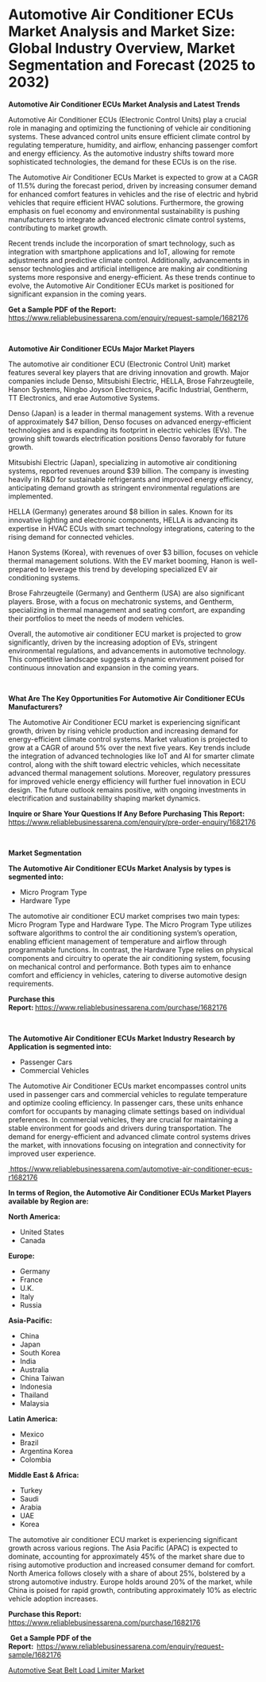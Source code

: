 <p><h1>Automotive Air Conditioner ECUs Market Analysis and Market Size: Global Industry Overview, Market Segmentation and Forecast (2025 to 2032)</h1></p><p><strong>Automotive Air Conditioner ECUs Market Analysis and Latest Trends</strong></p>
<p><p>Automotive Air Conditioner ECUs (Electronic Control Units) play a crucial role in managing and optimizing the functioning of vehicle air conditioning systems. These advanced control units ensure efficient climate control by regulating temperature, humidity, and airflow, enhancing passenger comfort and energy efficiency. As the automotive industry shifts toward more sophisticated technologies, the demand for these ECUs is on the rise.</p><p>The Automotive Air Conditioner ECUs Market is expected to grow at a CAGR of 11.5% during the forecast period, driven by increasing consumer demand for enhanced comfort features in vehicles and the rise of electric and hybrid vehicles that require efficient HVAC solutions. Furthermore, the growing emphasis on fuel economy and environmental sustainability is pushing manufacturers to integrate advanced electronic climate control systems, contributing to market growth.</p><p>Recent trends include the incorporation of smart technology, such as integration with smartphone applications and IoT, allowing for remote adjustments and predictive climate control. Additionally, advancements in sensor technologies and artificial intelligence are making air conditioning systems more responsive and energy-efficient. As these trends continue to evolve, the Automotive Air Conditioner ECUs market is positioned for significant expansion in the coming years.</p></p>
<p><strong>Get a Sample PDF of the Report:&nbsp;</strong> <a href="https://www.reliablebusinessarena.com/enquiry/request-sample/1682176?utm_campaign=3021&utm_medium=2&utm_source=Github&utm_content=ia&utm_term=24032025&utm_id=automotive-air-conditioner-ecus">https://www.reliablebusinessarena.com/enquiry/request-sample/1682176</a></p>
<p>&nbsp;</p>
<p><strong>Automotive Air Conditioner ECUs Major Market Players</strong></p>
<p><p>The automotive air conditioner ECU (Electronic Control Unit) market features several key players that are driving innovation and growth. Major companies include Denso, Mitsubishi Electric, HELLA, Brose Fahrzeugteile, Hanon Systems, Ningbo Joyson Electronics, Pacific Industrial, Gentherm, TT Electronics, and erae Automotive Systems.</p><p>Denso (Japan) is a leader in thermal management systems. With a revenue of approximately $47 billion, Denso focuses on advanced energy-efficient technologies and is expanding its footprint in electric vehicles (EVs). The growing shift towards electrification positions Denso favorably for future growth.</p><p>Mitsubishi Electric (Japan), specializing in automotive air conditioning systems, reported revenues around $39 billion. The company is investing heavily in R&D for sustainable refrigerants and improved energy efficiency, anticipating demand growth as stringent environmental regulations are implemented.</p><p>HELLA (Germany) generates around $8 billion in sales. Known for its innovative lighting and electronic components, HELLA is advancing its expertise in HVAC ECUs with smart technology integrations, catering to the rising demand for connected vehicles.</p><p>Hanon Systems (Korea), with revenues of over $3 billion, focuses on vehicle thermal management solutions. With the EV market booming, Hanon is well-prepared to leverage this trend by developing specialized EV air conditioning systems.</p><p>Brose Fahrzeugteile (Germany) and Gentherm (USA) are also significant players. Brose, with a focus on mechatronic systems, and Gentherm, specializing in thermal management and seating comfort, are expanding their portfolios to meet the needs of modern vehicles.</p><p>Overall, the automotive air conditioner ECU market is projected to grow significantly, driven by the increasing adoption of EVs, stringent environmental regulations, and advancements in automotive technology. This competitive landscape suggests a dynamic environment poised for continuous innovation and expansion in the coming years.</p></p>
<p>&nbsp;</p>
<p><strong>What Are The Key Opportunities For Automotive Air Conditioner ECUs Manufacturers?</strong></p>
<p><p>The Automotive Air Conditioner ECU market is experiencing significant growth, driven by rising vehicle production and increasing demand for energy-efficient climate control systems. Market valuation is projected to grow at a CAGR of around 5% over the next five years. Key trends include the integration of advanced technologies like IoT and AI for smarter climate control, along with the shift toward electric vehicles, which necessitate advanced thermal management solutions. Moreover, regulatory pressures for improved vehicle energy efficiency will further fuel innovation in ECU design. The future outlook remains positive, with ongoing investments in electrification and sustainability shaping market dynamics.</p></p>
<p><strong>Inquire or Share Your Questions If Any Before Purchasing This Report:</strong> <a href="https://www.reliablebusinessarena.com/enquiry/pre-order-enquiry/1682176?utm_campaign=3021&utm_medium=2&utm_source=Github&utm_content=ia&utm_term=24032025&utm_id=automotive-air-conditioner-ecus">https://www.reliablebusinessarena.com/enquiry/pre-order-enquiry/1682176</a></p>
<p>&nbsp;</p>
<p><strong>Market Segmentation</strong></p>
<p><strong>The Automotive Air Conditioner ECUs Market Analysis by types is segmented into:</strong></p>
<p><ul><li>Micro Program Type</li><li>Hardware Type</li></ul></p>
<p><p>The automotive air conditioner ECU market comprises two main types: Micro Program Type and Hardware Type. The Micro Program Type utilizes software algorithms to control the air conditioning system’s operation, enabling efficient management of temperature and airflow through programmable functions. In contrast, the Hardware Type relies on physical components and circuitry to operate the air conditioning system, focusing on mechanical control and performance. Both types aim to enhance comfort and efficiency in vehicles, catering to diverse automotive design requirements.</p></p>
<p><strong>Purchase this Report:&nbsp;</strong><a href="https://www.reliablebusinessarena.com/purchase/1682176?utm_campaign=3021&utm_medium=2&utm_source=Github&utm_content=ia&utm_term=24032025&utm_id=automotive-air-conditioner-ecus">https://www.reliablebusinessarena.com/purchase/1682176</a></p>
<p>&nbsp;</p>
<p><strong>The Automotive Air Conditioner ECUs Market Industry Research by Application is segmented into:</strong></p>
<p><ul><li>Passenger Cars</li><li>Commercial Vehicles</li></ul></p>
<p><p>The Automotive Air Conditioner ECUs market encompasses control units used in passenger cars and commercial vehicles to regulate temperature and optimize cooling efficiency. In passenger cars, these units enhance comfort for occupants by managing climate settings based on individual preferences. In commercial vehicles, they are crucial for maintaining a stable environment for goods and drivers during transportation. The demand for energy-efficient and advanced climate control systems drives the market, with innovations focusing on integration and connectivity for improved user experience.</p></p>
<p><a href="https://www.reliablebusinessarena.com/automotive-air-conditioner-ecus-r1682176?utm_campaign=3021&utm_medium=2&utm_source=Github&utm_content=ia&utm_term=24032025&utm_id=automotive-air-conditioner-ecus">&nbsp;https://www.reliablebusinessarena.com/automotive-air-conditioner-ecus-r1682176</a></p>
<p><strong>In terms of Region, the Automotive Air Conditioner ECUs Market Players available by Region are:</strong></p>
<p>
    <p> <strong> North America: </strong>
        <ul>
            <li>United States</li>
            <li>Canada</li>
        </ul>
        </p> 
    <p> <strong> Europe: </strong>
        <ul>
            <li>Germany</li>
            <li>France</li>
            <li>U.K.</li>
            <li>Italy</li>
            <li>Russia</li>
        </ul>
        </p> 
    <p> <strong> Asia-Pacific: </strong>
        <ul>
            <li>China</li>
            <li>Japan</li>
            <li>South Korea</li>
            <li>India</li>
            <li>Australia</li>
            <li>China Taiwan</li>
            <li>Indonesia</li>
            <li>Thailand</li>
            <li>Malaysia</li>
        </ul>
        </p> 
    <p> <strong> Latin America: </strong>
        <ul>
            <li>Mexico</li>
            <li>Brazil</li>
            <li>Argentina Korea</li>
            <li>Colombia</li>
        </ul>
        </p> 
    <p> <strong> Middle East & Africa: </strong>
        <ul>
            <li>Turkey</li>
            <li>Saudi</li>
            <li>Arabia</li>
            <li>UAE</li>
            <li>Korea</li>
        </ul>
    </p>
    </p>
<p><p>The automotive air conditioner ECU market is experiencing significant growth across various regions. The Asia Pacific (APAC) is expected to dominate, accounting for approximately 45% of the market share due to rising automotive production and increased consumer demand for comfort. North America follows closely with a share of about 25%, bolstered by a strong automotive industry. Europe holds around 20% of the market, while China is poised for rapid growth, contributing approximately 10% as electric vehicle adoption increases.</p></p>
<p><strong>Purchase this Report: </strong><a href="https://www.reliablebusinessarena.com/purchase/1682176?utm_campaign=3021&utm_medium=2&utm_source=Github&utm_content=ia&utm_term=24032025&utm_id=automotive-air-conditioner-ecus">https://www.reliablebusinessarena.com/purchase/1682176</a></p>
<p>&nbsp;<strong>Get a Sample PDF of the Report:&nbsp;&nbsp;</strong><a href="https://www.reliablebusinessarena.com/enquiry/request-sample/1682176?utm_campaign=3021&utm_medium=2&utm_source=Github&utm_content=ia&utm_term=24032025&utm_id=automotive-air-conditioner-ecus">https://www.reliablebusinessarena.com/enquiry/request-sample/1682176</a></p>
<p><strong></strong></p>
<p><p><a href="https://github.com/verikaahova/Market-Research-Report-List-1/blob/main/automotive-seat-belt-load-limiter-market.md?utm_campaign=3021&utm_medium=2&utm_source=Github&utm_content=ia&utm_term=24032025&utm_id=automotive-air-conditioner-ecus">Automotive Seat Belt Load Limiter Market</a></p></p>